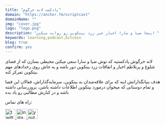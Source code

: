 ```yaml
---
title: "پادکست لانه خرگوش"
domain: "https://anchor.fm/scriptcast"
domainName: ""
img: "cover.jpg"
logo: "logo.png"
description: "اینجا ضیا و سارا اخبار غیر زرد بیتکوین رو روایت میکنن "
keywords: learning,podcast,bitcoin
blog: true
confirm: yes
---
```


لانه خرگوش پادکستیه که توش ضیا و سارا سعی میکنن محیطی بسازن که از فضای شلوغ و پرتلاطم اخبار و اتفاقات زرد بیتکوین دور باشه و به جاش روی رخدادهای مهم بیتکوین تمرکز کنه.

هدف بنیانگذارانش اینه که برای علاقه‌مندان به بیتکوین، سرمایه‌گذاراش، فعالان این فضا و تمام دوستانی که میخوان درمورد بیتکوین اطلاعات داشته باشن، بروزرسانی داشته باشه و در کنارش مطالبی رو یاد بده

<section id="project-contact-sectiton">
<p id="project-contacts-title">
راه های تماس:
</p>
<p id="project-socialnetworks">
    <a target="_blank"  href="https://twitter.com/ziya_sadr">
    <img loading="lazy" alt="twitter icon" width="32" height="32" class="project-socialnetwork-icon" src="https://cdn.exclaimer.com/Handbook%20Images/twitter-icon_32x32.png"/>
    </a>
    <a target="_blank"  href="https://www.instagram.com/ziya_sadr_channel/">
    <img loading="lazy" alt="instagram icon" width="32" height="32" class="project-socialnetwork-icon" src="https://icons.iconarchive.com/icons/uiconstock/socialmedia/32/Instagram-icon.png"/>
    </a>
    <a target="_blank"  href="https://youtube.com/ziyasadr">
    <img loading="lazy" alt="youtube icon" width="32" height="32" class="project-socialnetwork-icon" src="https://icons.iconarchive.com/icons/papirus-team/papirus-apps/32/youtube-icon.png"/>
    </a>
</p>
</sectiton>
